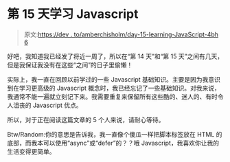 # 第 15 天学习 Javascript

> 原文:[https://dev . to/amberchisholm/day-15-learning-JavaScript-4bh 6](https://dev.to/amberchisholm/day-15-learning-javascript-4bh6)

好吧，我知道我已经发了将近一周了，所以在“第 14 天”和“第 15 天”之间有几天，但是我保证我没有在这些“之间”的日子里偷懒！

实际上，我一直在回顾以前学过的一些 Javascript 基础知识。主要是因为我意识到在学习更高级的 Javascript 概念时，我已经忘记了一些基础知识。对我来说，我通常不能一遍就立刻记下来。我需要重复来保留所有这些酷的、迷人的、有时令人沮丧的 Javascript 优点。

所以，对于正在阅读这篇文章的 5 个人来说，请耐心等待。

Btw/Random:你的意思是告诉我，我一直像个傻瓜一样把脚本标签放在 HTML 的底部，而我本可以使用“async”或“defer”的？？哦 Javascript，我喜欢你让我的生活变得更简单。